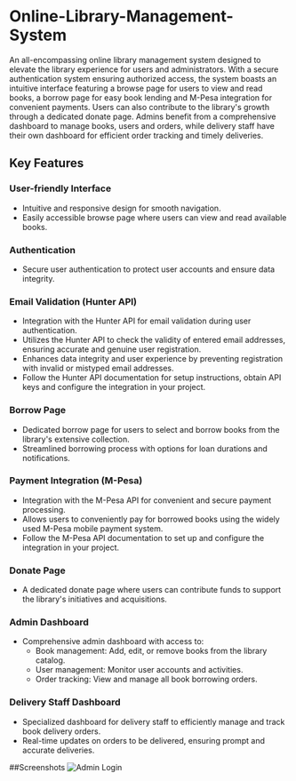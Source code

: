 # Online-Library-Management-System
An all-encompassing online library management system designed to elevate the library experience for users and administrators. With a secure authentication system ensuring authorized access, the system boasts an intuitive interface featuring a browse page for users to view and read books, a borrow page for easy book lending and M-Pesa integration for convenient payments. Users can also contribute to the library's growth through a dedicated donate page. Admins benefit from a comprehensive dashboard to manage books, users and orders, while delivery staff have their own dashboard for efficient order tracking and timely deliveries.

## Key Features

### User-friendly Interface

- Intuitive and responsive design for smooth navigation.
- Easily accessible browse page where users can view and read available books.

### Authentication

- Secure user authentication to protect user accounts and ensure data integrity.

### Email Validation (Hunter API)

- Integration with the Hunter API for email validation during user authentication.
- Utilizes the Hunter API to check the validity of entered email addresses, ensuring accurate and genuine user registration.
- Enhances data integrity and user experience by preventing registration with invalid or mistyped email addresses.
- Follow the Hunter API documentation for setup instructions, obtain API keys and configure the integration in your project.

### Borrow Page

- Dedicated borrow page for users to select and borrow books from the library's extensive collection.
- Streamlined borrowing process with options for loan durations and notifications.

### Payment Integration (M-Pesa)

- Integration with the M-Pesa API for convenient and secure payment processing.
- Allows users to conveniently pay for borrowed books using the widely used M-Pesa mobile payment system.
- Follow the M-Pesa API documentation to set up and configure the integration in your project.

### Donate Page

- A dedicated donate page where users can contribute funds to support the library's initiatives and acquisitions.

### Admin Dashboard

- Comprehensive admin dashboard with access to:
  - Book management: Add, edit, or remove books from the library catalog.
  - User management: Monitor user accounts and activities.
  - Order tracking: View and manage all book borrowing orders.

### Delivery Staff Dashboard

- Specialized dashboard for delivery staff to efficiently manage and track book delivery orders.
- Real-time updates on orders to be delivered, ensuring prompt and accurate deliveries.

##Screenshots
![Admin Login](tomimages/code%snaps/admin%20login%20form.png)
